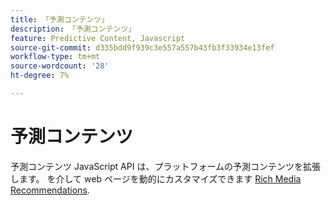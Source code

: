 ```yaml
---
title: 「予測コンテンツ」
description: 「予測コンテンツ」
feature: Predictive Content, Javascript
source-git-commit: d335bdd9f939c3e557a557b43fb3f33934e13fef
workflow-type: tm+mt
source-wordcount: '28'
ht-degree: 7%

---
```



# 予測コンテンツ

予測コンテンツ JavaScript API は、プラットフォームの予測コンテンツを拡張します。 を介して web ページを動的にカスタマイズできます [Rich Media Recommendations](rich-media-recommendation.md).
